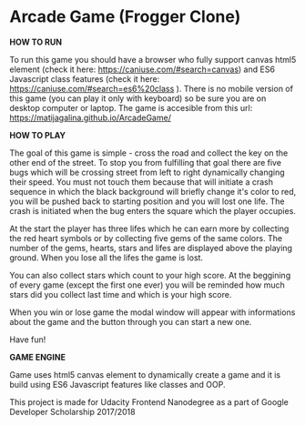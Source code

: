 Arcade Game (Frogger Clone)
===============================

**HOW TO RUN**

To run this game you should have a browser who fully support canvas html5 element (check it here: https://caniuse.com/#search=canvas) and ES6 Javascript class features (check it here: https://caniuse.com/#search=es6%20class ). There is no mobile version of this game (you can play it only with keyboard) so be sure you are on desktop computer or laptop.
The game is accesible from this url: https://matijagalina.github.io/ArcadeGame/

**HOW TO PLAY**

The goal of this game is simple - cross the road and collect the key on the other end of the street.
To stop you from fulfilling that goal there are five bugs which will be crossing street from left to right dynamically changing their speed. You must not touch them because that will initiate a crash sequence in which the black background will briefly change it's color to red, you will be pushed back to starting position and you will lost one life. The crash is initiated when the bug enters the square which the player occupies.

At the start the player has three lifes which he can earn more by collecting the red heart symbols or by collecting five gems of the same colors. The number of the gems, hearts, stars and lifes are displayed above the playing ground.
When you lose all the lifes the game is lost.

You can also collect stars which count to your high score. At the beggining of every game (except the first one ever) you will be reminded how much stars did you collect last time and which is your high score.

When you win or lose game the modal window will appear with informations about the game and the button through you can start a new one.

Have fun!

**GAME ENGINE**

Game uses html5 canvas element to dynamically create a game and it is build using ES6 Javascript features like classes and OOP.

This project is made for Udacity Frontend Nanodegree as a part of Google Developer Scholarship 2017/2018
